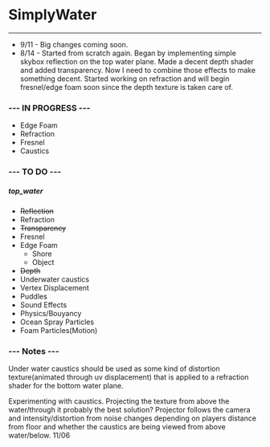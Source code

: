 # SimplyWater
-------------
+ 9/11 - Big changes coming soon.
+ 8/14 - Started from scratch again. Began by implementing simple skybox reflection on the top water plane. Made a decent depth shader and added transparency. Now I need to combine those effects to make something decent. Started working on refraction and will begin fresnel/edge foam soon since the depth texture is taken care of. 

### --- IN PROGRESS ---
+ Edge Foam
+ Refraction
+ Fresnel
+ Caustics

### --- TO DO ---

##### top_water
+ ~~Reflection~~
+ Refraction
+ ~~Transparency~~
+ Fresnel
+ Edge Foam
    + Shore
    + Object
+ ~~Depth~~
+ Underwater caustics
+ Vertex Displacement
+ Puddles
+ Sound Effects
+ Physics/Bouyancy
+ Ocean Spray Particles
+ Foam Particles(Motion)

### --- Notes ---
Under water caustics should be used as some kind of distortion texture(animated through uv displacement) that is applied to a refraction shader for the bottom water plane.

Experimenting with caustics. Projecting the texture from above the water/through it probably the best solution? Projector follows the camera and intensity/distortion from noise changes depending on players distance from floor and whether the caustics are being viewed from above water/below. 11/06
